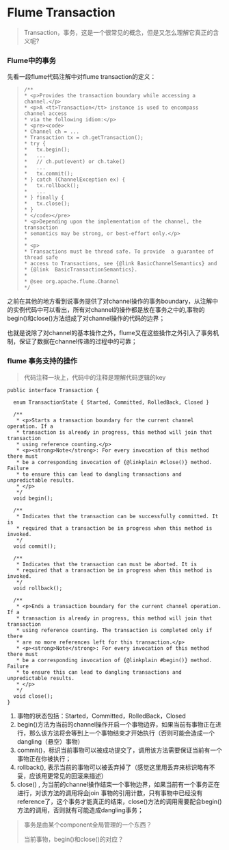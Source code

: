 # Flume Transaction

> Transaction，事务，这是一个很常见的概念，但是又怎么理解它真正的含义呢?

### Flume中的事务

先看一段flume代码注解中对flume transaction的定义：

>```
>/**
> * <p>Provides the transaction boundary while accessing a channel.</p>
> * <p>A <tt>Transaction</tt> instance is used to encompass channel access
> * via the following idiom:</p>
> * <pre><code>
> * Channel ch = ...
> * Transaction tx = ch.getTransaction();
> * try {
> *   tx.begin();
> *   ...
> *   // ch.put(event) or ch.take()
> *   ...
> *   tx.commit();
> * } catch (ChannelException ex) {
> *   tx.rollback();
> *   ...
> * } finally {
> *   tx.close();
> * }
> * </code></pre>
> * <p>Depending upon the implementation of the channel, the transaction
> * semantics may be strong, or best-effort only.</p>
> *
> * <p>
> * Transactions must be thread safe. To provide  a guarantee of thread safe
> * access to Transactions, see {@link BasicChannelSemantics} and
> * {@link  BasicTransactionSemantics}.
> *
> * @see org.apache.flume.Channel
> */
>```

之前在其他的地方看到说事务提供了对channel操作的事务boundary，从注解中的实例代码中可以看出，所有对channel的操作都是放在事务之中的,事物的begin()和close()方法组成了对channel操作的代码的边界；

也就是说除了对channel的基本操作之外，flume又在这些操作之外引入了事务机制，保证了数据在channel传递的过程中的可靠；	

### flume 事务支持的操作

> 代码注释一块上，代码中的注释是理解代码逻辑的key

```
public interface Transaction {

  enum TransactionState { Started, Committed, RolledBack, Closed }

  /**
   * <p>Starts a transaction boundary for the current channel operation. If a
   * transaction is already in progress, this method will join that transaction
   * using reference counting.</p>
   * <p><strong>Note</strong>: For every invocation of this method there must
   * be a corresponding invocation of {@linkplain #close()} method. Failure
   * to ensure this can lead to dangling transactions and unpredictable results.
   * </p>
   */
  void begin();

  /**
   * Indicates that the transaction can be successfully committed. It is
   * required that a transaction be in progress when this method is invoked.
   */
  void commit();

  /**
   * Indicates that the transaction can must be aborted. It is
   * required that a transaction be in progress when this method is invoked.
   */
  void rollback();

  /**
   * <p>Ends a transaction boundary for the current channel operation. If a
   * transaction is already in progress, this method will join that transaction
   * using reference counting. The transaction is completed only if there
   * are no more references left for this transaction.</p>
   * <p><strong>Note</strong>: For every invocation of this method there must
   * be a corresponding invocation of {@linkplain #begin()} method. Failure
   * to ensure this can lead to dangling transactions and unpredictable results.
   * </p>
   */
  void close();
}
```

1. 事物的状态包括：Started，Committed，RolledBack，Closed
2. begin()方法为当前的channel操作开启一个事物边界，如果当前有事物正在进行，那么该方法将会等到上一个事物结束才开始执行（否则可能会造成一个dangling（悬空）事物）
3. commit()，标识当前事物可以被成功提交了，调用该方法需要保证当前有一个事物正在你被执行；
4. rollback(), 表示当前的事物可以被丢弃掉了（感觉这里用丢弃来标识略有不妥，应该用更常见的回滚来描述）
5. close() , 为当前的channel操作结束一个事物边界，如果当前有一个事务正在进行，对该方法的调用将会join 事物的引用计数，只有事物中已经没有reference了，这个事务才能真正的结束，close()方法的调用需要配合begin()方法的调用，否则就有可能造成dangling事务；

> 事务是由某个component全局管理的一个东西？ 
>
> 当前事物，begin()和close()的对应？


